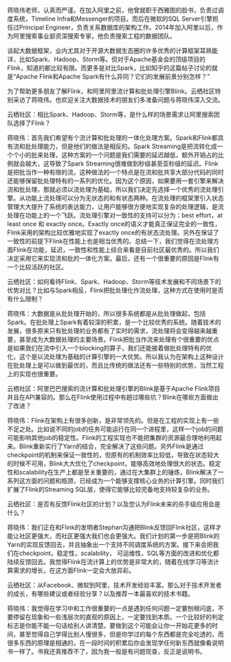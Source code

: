 蒋晓伟老师，认真而严谨。在加入阿里之前，他曾就职于西雅图的脸书，负责过调度系统，Timeline Infra和Messenger的项目。而后在微软的SQL Server引擎担任过Principal Engineer，负责关系数据库的架构工作。2014年加入阿里以后，作为阿里搜索事业部资深搜索专家，他负责搜索工程的数据团队。

谈起大数据框架，业内尤其对于开源大数据生态圈的许多优秀的计算框架耳熟能详，比如Spark、Hadoop、Storm等。但对于Apache基金会的顶级项目的Flink，知道的都比较有限。而更多是对比Spark，比如知乎的这篇帖子讨论的就是“Apache Flink和Apache Spark有什么异同？它们的发展前景分别怎样？”

为了帮助更多朋友了解Flink，和阿里阿里流计算和批处理引擎Blink。云栖社区特别采访了蒋晓伟。也欢迎关注大数据技术的朋友们多准备问题与蒋晓伟深入交流。

云栖社区：相比Spark、Hadoop、Storm等，是什么样的场景需求让阿里搜索团队选择了Flink？

蒋晓伟：首先我们希望有个流计算和批处理的一体化处理方案。Spark和Flink都具有流和批处理能力，但是他们的做法是相反的。Spark Streaming是把流转化成一个个小的批来处理，这种方案的一个问题是我们需要的延迟越低，额外开销占的比例就会越大，这导致了Spark Streaming很难做到秒级甚至亚秒级的延迟。Flink是把批当作一种有限的流，这种做法的一个特点是在流和批共享大部分代码的同时还能够保留批处理特有的一系列的优化。因为这个原因，如果要用一套引擎来解决流和批处理，那就必须以流处理为基础，所以我们决定先选择一个优秀的流处理引擎。从功能上流处理可以分为无状态的和有状态两种。在流处理的框架里引入状态管理大大提升了系统的表达能力，让用户能够很方便地实现复杂的处理逻辑，是流处理在功能上的一个飞跃。流处理引擎对一致性的支持可以分为：best effort，at least once 和 exactly once。Exactly once的语义才能真正保证完全的一致性，Flink采用的架构比较优雅地实现了exactly once的有状态流处理。另外在保证了一致性的前提下Flink在性能上也是相当优秀的。总结一下，我们觉得在流处理方面Flink在功能，延迟，一致性和性能上综合来看是目前社区最优秀的。所以我们决定采用它来实现流和批的一体化方案。最后，还有一个很重要的原因是Flink有一个比较活跃的社区。

云栖社区：如何看待Flink、Spark、Hadoop、Storm等技术发展和不同场景下的优势对比？比如与Spark相反，Flink把批处理化作流处理，这种方式在使用时是否有什么限制？

蒋晓伟：大数据是从批处理开始的，所以很多系统都是从批处理做起，包括Spark。在批处理上Spark有着较深的积累，是一个比较优秀的系统。随着技术的发展，很多原来只有批处理的业务都有了实时的需求，流处理将会变得越来越重要，甚至成为大数据处理的主要场景。Flink把批当作流来处理有个很重要的优点是如果我们在流中引入一个blocking的算子，我们还能接着做批处理特有的优化，这个是以流处理为基础的计算引擎的一大优势。所以我认为在架构上这种设计在批处理上是可以做到最优的，而且比传统的做法还有一些特别的优势，当然工程上的实现也很重要。

云栖社区：阿里巴巴搜索的流计算和批处理引擎的Blink是基于Apache Flink项目并且在API兼容的。那么在Flink使用过程中有趟过哪些坑？Blink在哪些方面做出了改进？

蒋晓伟：Flink在架构上有很多创新，是非常领先的。但是在工程的实现上有一些不足之处。比如说不同的job的任务可能运行在同一个进程里，这样一个job的问题可能影响其他job的稳定性。Flink的工程实现也不能把集群的资源最合理地利用起来。Blink重新实行了Yarn的结合，完全解决了这些问题。另外Flink是通过checkpoint的机制来保证一致性的，但原有的机制效率比较低，导致在状态较大的时候不可用，Blink大大优化了checkpoint，能够高效地处理很大的状态。稳定性和scalability在生产上都是至关重要的，通过在大集群上的锤炼，Blink解决了一系列这方面的问题和瓶颈，已经成为一个能够支撑核心业务的计算引擎。同时我们扩展了Flink的Streaming SQL层，使得它能够比较完备地支持较复杂的业务。

云栖社区：是否有反馈Flink社区的计划？以及您认为Flink未来的杀手级应用会是什么？

蒋晓伟：我们正在和Flink的发明者Stephan沟通把Blink反馈回Flink社区，这样才能让社区更强大，而社区更强大我们也会更强大。我们计划的第一步是把Blink的Yarn的实现反馈回去，并且抽象出一个支持不同调度系统的方案。接下来会把我们在checkpoint，稳定性，scalability， 可运维性，SQL等方面的改进和优化都陆续反馈回去。我觉得Flink在流计算上的优势是非常大的，随着在线学习等流计算需求的增长，在这方面Flink一定会大放异彩。

云栖社区：从Facebook、微软到阿里，技术开发经验丰富。那么对于技术开发者的成长，有哪些建议或者经验分享？以及推荐一本最喜欢的技术书籍。

蒋晓伟：我觉得在学习中和工作很重要的一点是遇到任何问题一定要刨根问底，不要停留在现象和一些浅层次的直观的原因上，一定要找到本质。一个比较好的判定标志是你能不能一句话给别人讲清楚。要做到这个可能会让你一开始花更多的时间，甚至觉得自己学得比别人慢很多，但是你学过的每个东西都是完全吃透的，而很多东西的原理是相通的，在一段时间的积累后你会发现学任何新东西就像看说明书一样了。书我还真推荐不了，因为我一般是有问题现查，反正是说明书。

